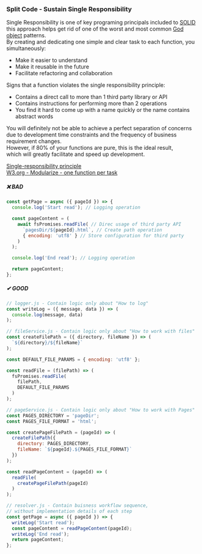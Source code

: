 ### Split Code - Sustain Single Responsibility
Single Responsibility is one of key programing principals included to [SOLID](https://en.wikipedia.org/wiki/SOLID)  
this approach helps get rid of one of the worst and most common [God object](https://en.wikipedia.org/wiki/God_object) patterns.  
By creating and dedicating one simple and clear task to each function, you simultaneously:  
* Make it easier to understand
* Make it reusable in the future
* Facilitate refactoring and collaboration

Signs that a function violates the single responsibility principle:
* Contains a direct call to more than 1 third party library or API
* Contains instructions for performing more than 2 operations
* You find it hard to come up with a name quickly or the name contains abstract words

You will definitely not be able to achieve a perfect separation of concerns  
due to development time constraints and the frequency of business requirement changes.  
However, if 80% of your functions are pure, this is the ideal result,  
which will greatly facilitate and speed up development.  

[Single-responsibility principle](https://en.wikipedia.org/wiki/Single-responsibility_principle)  
[W3.org - Modularize - one function per task](https://www.w3.org/wiki/JavaScript_best_practices#Modularize_.E2.80.94_one_function_per_task)  

##### ❌ BAD

```javascript
const getPage = async ({ pageId }) => {
  console.log('Start read'); // Logging operation

  const pageContent = (
    await fsPromises.readFile( // Direc usage of third party API
      `pagesDir/${pageId}.html`, // Create path operation
      { encoding: 'utf8' } // Store configuration for third party
    )
  );

  console.log('End read'); // Logging operation

  return pageContent;
};
```

##### ✔ GOOD

```javascript
// logger.js - Contain logic only about "How to log"
const writeLog = ({ message, data }) => (
  console.log(message, data)
);
```

```javascript
// fileService.js - Contain logic only about "How to work with files"
const createFilePath = ({ directory, fileName }) => (
  `${directory}/${fileName}`
);

const DEFAULT_FILE_PARAMS = { encoding: 'utf8' };

const readFile = (filePath) => (
  fsPromises.readFile(
    filePath,
    DEFAULT_FILE_PARAMS
  )
);
```

```javascript
// pageService.js - Contain logic only about "How to work with Pages"
const PAGES_DIRECTORY = 'pageDir';
const PAGES_FILE_FORMAT = 'html';

const createPageFilePath = (pageId) => (
  createFilePath({
    directory: PAGES_DIRECTORY,
    fileName: `${pageId}.${PAGES_FILE_FORMAT}`
  })
);

const readPageContent = (pageId) => (
  readFile(
    createPageFilePath(pageId)
  )
);
```

```javascript
// resolver.js - Contain buisness workflow sequence, 
// without implementation details of each step
const getPage = async ({ pageId }) => {
  writeLog('Start read');
  const pageContent = readPageContent(pageId);
  writeLog('End read');
  return pageContent;
};
```